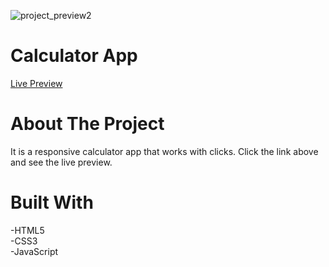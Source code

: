 ![project_preview2](https://github.com/kobrak1/calculator-app/assets/114083611/e0753699-20db-40d9-8918-041b328f52aa)
# Calculator App
[Live Preview](https://kobrak1.github.io/calculator-app/)
# About The Project
It is a responsive calculator app that works with clicks. Click the link above and see the live preview.
# Built With
-HTML5\
-CSS3\
-JavaScript
